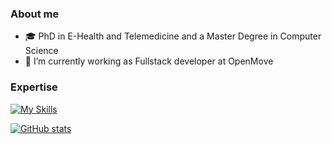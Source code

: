 ### About me
- :mortar_board: PhD in E-Health and Telemedicine and a Master Degree in Computer Science
- :santa: I’m currently working as Fullstack developer at OpenMove


### Expertise 
[![My Skills](https://skills.thijs.gg/icons?i=angular,react,ts,nodejs,mongodb,docker)](https://skills.thijs.gg)

[![GitHub stats](https://github-readme-stats.vercel.app/api?username=alessandroperetti&theme=radical&show_icons=true)](https://github.com/alessandroperetti/github-readme-stats)

<!--
**alessandroperetti/alessandroperetti** is a ✨ _special_ ✨ repository because its `README.md` (this file) appears on your GitHub profile.
- 👯 I’m looking to collaborate on ...
- 🤔 I’m looking for help with ...
- 💬 Ask me about ...
- 📫 How to reach me: ...
- 😄 Pronouns: ...
- ⚡ Fun fact: ...
Here are some ideas to get you started:

-->





